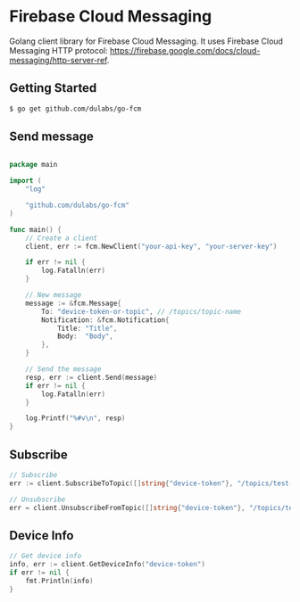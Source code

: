 
# Firebase Cloud Messaging

Golang client library for Firebase Cloud Messaging.
It uses Firebase Cloud Messaging HTTP protocol: https://firebase.google.com/docs/cloud-messaging/http-server-ref.

## Getting Started

```sh
$ go get github.com/dulabs/go-fcm
```

## Send message

```go

package main

import (
	"log"

	"github.com/dulabs/go-fcm"
)

func main() {
    // Create a client
    client, err := fcm.NewClient("your-api-key", "your-server-key")

	if err != nil {
		log.Fatalln(err)
	}

    // New message
    message := &fcm.Message{
        To: "device-token-or-topic", // /topics/topic-name
        Notification: &fcm.Notification{
            Title: "Title",
            Body:  "Body",
        },
    }

    // Send the message
    resp, err := client.Send(message)
    if err != nil {
        log.Fatalln(err)
    }

    log.Printf("%#v\n", resp)
}
```
## Subscribe

```go
// Subscribe
err := client.SubscribeToTopic([]string{"device-token"}, "/topics/test-topic-name")

// Unsubscribe
err = client.UnsubscribeFromTopic([]string{"device-token"}, "/topics/test-topic-name")
```

## Device Info

```go
// Get device info
info, err := client.GetDeviceInfo("device-token")
if err != nil {
    fmt.Println(info)
}
```
